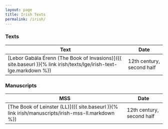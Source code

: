 ```yaml
---
layout: page
title: Irish Texts
permalink: /irish/
---
```


### Texts

| Text    | Date |
| --------- | ----------- |
| [Lebor Gabála Érenn (The Book of Invasions)]({{ site.baseurl }}{% link irish/texts/lge/irish-text-lge.markdown %})    | 12th century, second half       |

### Manuscripts

| MSS    | Date |
| --------- | ----------- |
| [The Book of Leinster (LL)]({{ site.baseurl }}{% link irish/manuscripts/irish-mss-ll.markdown %})    | 12th century, second half       |